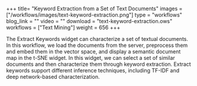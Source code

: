 +++
title= "Keyword Extraction from a Set of Text Documents"
images =  ["/workflows/images/text-keyword-extraction.png"]
type = "workflows"
blog_link =  ""
video = ""
download = "text-keyword-extraction.ows"
workflows = ["Text Mining"]
weight = 656
+++

The Extract Keywords widget can characterize a set of textual documents. In this workflow, we load the documents from the server, preprocess them and embed them in the vector space, and display a semantic document map in the t-SNE widget. In this widget, we can select a set of similar documents and then characterize them through keyword extraction. Extract keywords support different inference techniques, including TF-IDF and deep network-based characterization.
